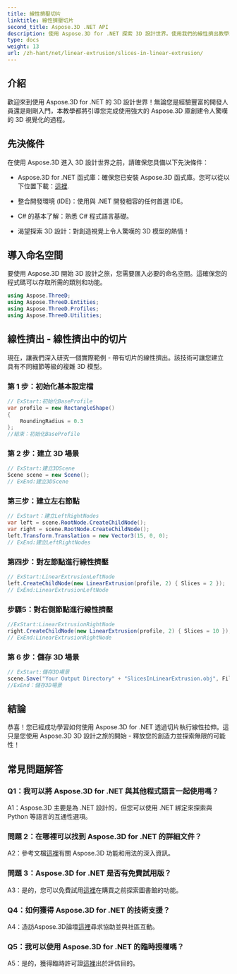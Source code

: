 ```yaml
---
title: 線性擠壓切片
linktitle: 線性擠壓切片
second_title: Aspose.3D .NET API
description: 使用 Aspose.3D for .NET 探索 3D 設計世界。使用我們的線性擠出教學來創建令人驚嘆的模型。
type: docs
weight: 13
url: /zh-hant/net/linear-extrusion/slices-in-linear-extrusion/
---
```

## 介紹

歡迎來到使用 Aspose.3D for .NET 的 3D 設計世界！無論您是經驗豐富的開發人員還是剛剛入門，本教學都將引導您完成使用強大的 Aspose.3D 庫創建令人驚嘆的 3D 視覺化的過程。

## 先決條件

在使用 Aspose.3D 進入 3D 設計世界之前，請確保您具備以下先決條件：

-  Aspose.3D for .NET 函式庫：確保您已安裝 Aspose.3D 函式庫。您可以從以下位置下載：[這裡](https://releases.aspose.com/3d/net/).

- 整合開發環境 (IDE)：使用與 .NET 開發相容的任何首選 IDE。

- C# 的基本了解：熟悉 C# 程式語言基礎。

- 渴望探索 3D 設計：對創造視覺上令人驚嘆的 3D 模型的熱情！

## 導入命名空間

要使用 Aspose.3D 開始 3D 設計之旅，您需要匯入必要的命名空間。這確保您的程式碼可以存取所需的類別和功能。

```csharp
using Aspose.ThreeD;
using Aspose.ThreeD.Entities;
using Aspose.ThreeD.Profiles;
using Aspose.ThreeD.Utilities;
```

## 線性擠出 - 線性擠出中的切片

現在，讓我們深入研究一個實際範例 - 帶有切片的線性擠出。該技術可讓您建立具有不同細節等級的複雜 3D 模型。

### 第 1 步：初始化基本設定檔

```csharp
// ExStart:初始化BaseProfile
var profile = new RectangleShape()
{
    RoundingRadius = 0.3
};
//結束：初始化BaseProfile
```

### 第 2 步：建立 3D 場景

```csharp
// ExStart:建立3DScene
Scene scene = new Scene();
// ExEnd:建立3DScene
```

### 第三步：建立左右節點

```csharp
// ExStart：建立LeftRightNodes
var left = scene.RootNode.CreateChildNode();
var right = scene.RootNode.CreateChildNode();
left.Transform.Translation = new Vector3(15, 0, 0);
// ExEnd:建立LeftRightNodes
```

### 第四步：對左節點進行線性擠壓

```csharp
// ExStart:LinearExtrusionLeftNode
left.CreateChildNode(new LinearExtrusion(profile, 2) { Slices = 2 });
// ExEnd:LinearExtrusionLeftNode
```

### 步驟5：對右側節點進行線性擠壓

```csharp
//ExStart:LinearExtrusionRightNode
right.CreateChildNode(new LinearExtrusion(profile, 2) { Slices = 10 });
// ExEnd:LinearExtrusionRightNode
```

### 第 6 步：儲存 3D 場景

```csharp
// ExStart:儲存3D場景
scene.Save("Your Output Directory" + "SlicesInLinearExtrusion.obj", FileFormat.WavefrontOBJ);
//ExEnd：儲存3D場景
```

## 結論

恭喜！您已經成功學習如何使用 Aspose.3D for .NET 透過切片執行線性拉伸。這只是您使用 Aspose.3D 3D 設計之旅的開始 - 釋放您的創造力並探索無限的可能性！

## 常見問題解答

### Q1：我可以將 Aspose.3D for .NET 與其他程式語言一起使用嗎？

A1：Aspose.3D 主要是為 .NET 設計的，但您可以使用 .NET 綁定來探索與 Python 等語言的互通性選項。

### 問題 2：在哪裡可以找到 Aspose.3D for .NET 的詳細文件？

 A2：參考文檔[這裡](https://reference.aspose.com/3d/net/)有關 Aspose.3D 功能和用法的深入資訊。

### 問題 3：Aspose.3D for .NET 是否有免費試用版？

 A3：是的，您可以免費試用[這裡](https://releases.aspose.com/)在購買之前探索圖書館的功能。

### Q4：如何獲得 Aspose.3D for .NET 的技術支援？

 A4：造訪Aspose.3D論壇[這裡](https://forum.aspose.com/c/3d/18)尋求協助並與社區互動。

### Q5：我可以使用 Aspose.3D for .NET 的臨時授權嗎？

 A5：是的，獲得臨時許可證[這裡](https://purchase.aspose.com/temporary-license/)出於評估目的。